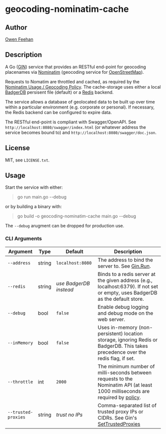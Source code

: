 # geocoding-nominatim-cache

## Author

[Owen Feehan](http://www.owenfeehan.com)

## Description

A Go ([GIN](https://gin-gonic.com/)) service that provides an RESTful end-point for geocoding placenames via [Nominatim](https://nominatim.org/) (geocoding service for [OpenStreetMap](https://www.openstreetmap.org/)).

Requests to Nomatim are throttled and cached, as required by the [Nominatim Usage / Geocoding Policy](https://operations.osmfoundation.org/policies/nominatim/). The cache-storage uses either a local [BadgerDB](https://github.com/hypermodeinc/badger) persisent file (default) or a [Redis](https://redis.io/) backend.

The service allows a database of geolocated data to be built up over time within a particular environment (e.g. corporate or personal). If necessary, the Redis backend can be configured to expire data.

The RESTful end-point is compliant with Swagger/OpenAPI. See `http://localhost:8080/swagger/index.html` (or whatever address the service becomes bound to) and `http://localhost:8080/swagger/doc.json`.

## License

MIT, see `LICENSE.txt`.

## Usage

Start the service with either:

> go run main.go --debug

or by building a binary with:

> go build -o geocoding-nominatim-cache main.go --debug

The `--debug` arugment can be dropped for production use.

### CLI Arguments

| Argument            | Type     | Default                 | Description                                                                                                                                             |
|---------------------|----------|-------------------------|---------------------------------------------------------------------------------------------------------------------------------------------------------|
| `--address`         | string   | `localhost:8080`        | The address to bind the server to. See [Gin.Run](https://pkg.go.dev/github.com/gin-gonic/gin#Engine.Run).                                               |
| `--redis`           | string   | *use BadgerDB instead*  | Binds to a redis server at the given address (e.g., localhost:6379). If not set or empty, uses BadgerDB as the default store.                           |
| `--debug`           | bool     | `false`                 | Enable debug logging and debug mode on the web server.                                                                                                  |
| `--inMemory`        | bool     | `false`                 | Uses in-memory (non-persistent) location storage, ignoring Redis or BadgerDB. This takes precedence over the redis flag, if set.                        |
| `--throttle`        | int      | `2000`                  | The minimum number of milli-seconds between requests to the Nominatim API (at least 1000 milliseconds are required by [policy]((https://operations.osmfoundation.org/policies/nominatim/)). |
| `--trusted-proxies` | string   | *trust no IPs*          | Comma-separated list of trusted proxy IPs or CIDRs. See Gin's [SetTrustedProxies](https://pkg.go.dev/github.com/gin-gonic/gin#Engine.SetTrustedProxies) |
